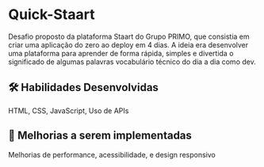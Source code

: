 # Quick-Staart

Desafio proposto da plataforma Staart do Grupo PRIMO, que consistia em criar uma aplicação do zero ao deploy em 4 dias.
A ideia era desenvolver uma plataforma para aprender de forma rápida, simples e divertida o  significado de algumas palavras vocabulário técnico do dia a dia como dev.

## 🛠 Habilidades Desenvolvidas

HTML, CSS, JavaScript, Uso de APIs

## 🚀 Melhorias a serem implementadas 

Melhorias de performance, acessibilidade, e design responsivo